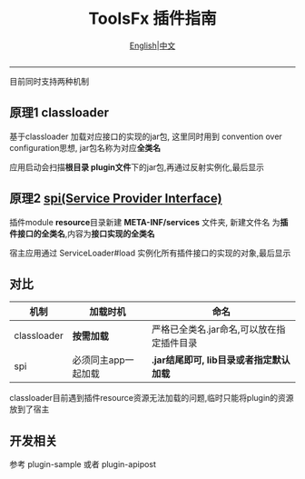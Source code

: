 <p>
    <h1 align="center">ToolsFx 插件指南</h1>
<p align="center">
<a href="README-plugin.md">English</a>|<a href="README-plugin-zh.md">中文</a>
</p>
 <img width=0 height=0 src="https://profile-counter.glitch.me/Leon406/count.svg" alt="Leon406:: Visitor's Count" />
</p>

------

目前同时支持两种机制

## 原理1 classloader

基于classloader 加载对应接口的实现的jar包, 这里同时用到 convention over configuration思想, jar包名称为对应**全类名**

应用启动会扫描**根目录 plugin文件**下的jar包,再通过反射实例化,最后显示

## 原理2 [spi(Service Provider Interface)](https://en.wikipedia.org/wiki/Service_provider_interface)

插件module **resource**目录新建 **META-INF/services** 文件夹, 新建文件名 为**插件接口的全类名**,内容为**接口实现的全类名**

宿主应用通过  ServiceLoader#load 实例化所有插件接口的实现的对象,最后显示

## 对比

| 机制        | 加载时机            | 命名                                      |
| ----------- | ------------------- | ----------------------------------------- |
| classloader | **按需加载**        | 严格已全类名.jar命名,可以放在指定插件目录 |
| spi         | 必须同主app一起加载 | **.jar结尾即可, lib目录或者指定默认加载** |



classloader目前遇到插件resource资源无法加载的问题,临时只能将plugin的资源放到了宿主

## 开发相关

参考 plugin-sample 或者 plugin-apipost